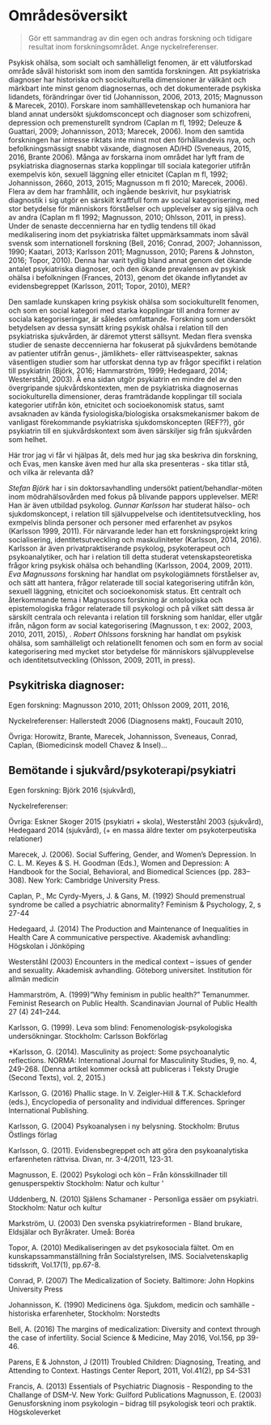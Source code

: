 # Områdesöversikt 

> Gör ett sammandrag av din egen och andras forskning och tidigare resultat inom forskningsområdet. Ange nyckelreferenser.

Psykisk ohälsa, som socialt och samhälleligt fenomen, är ett välutforskad område såväl historiskt som inom den samtida forskningen. Att psykiatriska diagnoser har historiska och sociokulturella dimensioner är välkänt och märkbart inte minst genom diagnosernas, och det dokumenterade psykiska lidandets, förändringar över tid (Johannisson, 2006, 2013, 2015; Magnusson & Marecek, 2010). Forskare inom samhälllevetenskap och humaniora har bland annat undersökt sjukdomsconcept och diagnoser som schizofreni, depression och premensturellt syndrom (Caplan m fl, 1992; Deleuze & Guattari, 2009; Johannisson, 2013; Marecek, 2006). Inom den samtida forskningen har intresse riktats inte minst mot den förhållandevis nya, och befolkningsmässigt snabbt växande, diagnosen AD/HD (Sveneaus, 2015, 2016, Brante 2006). Många av forskarna inom området har lyft fram de psykiatriska diagnosernas starka kopplingar till sociala kategorier utifrån exempelvis kön, sexuell läggning eller etnicitet (Caplan m fl, 1992; Johannisson, 2660, 2013, 2015; Magnusson m fl 2010; Marecek, 2006). Flera av dem har framhållit, och ingående beskrivit, hur psykiatrisk diagnostik i sig utgör en särskilt kraftfull form av social kategorisering, med stor betydelse för människors förståelser och upplevelser av sig själva och av andra (Caplan m fl 1992; Magnusson, 2010; Ohlsson, 2011, in press). Under de senaste deccennierna har en tydlig tendens till ökad medikalisering inom det psykiatriska fältet uppmärksammats inom såväl svensk som internationell forskning  (Bell, 2016; Conrad, 2007; Johannisson, 1990; Kaatari, 2013; Karlsson 2011; Magnusson, 2010; Parens & Johnston, 2016; Topor, 2010). Denna har varit tydlig bland annat genom det ökande antalet psykiatriska diagnoser, och den ökande prevalensen av psykisk ohälsa i befolkningen (Frances, 2013), genom det ökande inflytandet av evidensbegreppet (Karlsson, 2011; Topor, 2010), MER?

Den samlade kunskapen kring psykisk ohälsa som sociokulturellt fenomen, och som en social kategori med starka kopplingar till andra former av sociala kategoriseringar, är således omfattande. Forskning som undersökt betydelsen av dessa synsätt kring psykisk ohälsa i relation till den psykiatriska sjukvården, är däremot ytterst sällsynt. Medan flera svenska studier de senaste deccennierna har fokuserat på sjukvårdens bemötande av patienter utifrån genus-, jämlikhets- eller rättviseaspekter, saknas väsentligen studier som har utforskat denna typ av frågor specifikt i relation till psykiatrin (Björk, 2016; Hammarström, 1999; Hedegaard, 2014; Westerståhl, 2003). Å ena sidan utgör psykiatrin en mindre del av den övergripande sjukvårdskontexten, men de psykiatriska diagnosernas sociokulturella dimensioner, deras framträdande kopplingar till sociala kategorier utifrån kön, etnicitet och socioekonomisk status, samt avsaknaden av kända fysiologiska/biologiska orsaksmekanismer bakom de vanligast förekommande psykiatriska sjukdomskoncepten (REF??), gör psykiatrin till en sjukvårdskontext som även särskiljer sig från sjukvården som helhet. 

Här tror jag vi får vi hjälpas åt, dels med hur jag ska beskriva din forskning, och Evas, men kanske även med hur alla ska presenteras - ska titlar stå, och vilka är relevanta då?

*Stefan Björk* har i sin doktorsavhandling undersökt patient/behandlar-möten inom mödrahälsovården med fokus på blivande pappors upplevelser. MER! Han är även utbildad psykolog. *Gunnar Karlsson* har studerat hälso- och sjukdomskoncept, i relation till självuppelvelse och identitetsutveckling, hos exmpelvis blinda personer och personer med erfarenhet av psykos (Karlsson 1999, 2011). För närvarande leder han ett forskningsprojekt kring socialisering, identitetsutveckling och maskuliniteter (Karlsson, 2014, 2016). Karlsson är även privatpraktiserande psykolog, psykoterapeut och psykoanalytiker, och har i relation till detta studerat vetenskapsteoretiska frågor kring psykisk ohälsa och behandling (Karlsson, 2004, 2009, 2011). *Eva Magnussons* forskning har handlat om psykologiämnets förståelser av, och sätt att hantera, frågor relaterade till social kategorisering utifrån kön, sexuell läggning, etnicitet och socioekonomisk status. Ett centralt och återkommande tema i Magnussons forskning är ontologiska och epistemologiska frågor relaterade till psykologi och på vilket sätt dessa är särskilt centrala och relevanta i relation till forskning som hanldar, eller utgår ifrån, någon form av social kategorisering (Magnusson, t ex: 2002, 2003, 2010, 2011, 2015), . *Robert Ohlssons* forskning har handlat om psykisk ohälsa, som samhälleligt och relationellt fenomen och som en form av social kategorisering med mycket stor betydelse för människors självupplevelse och identitetsutveckling (Ohlsson, 2009, 2011, in press). 






## Psykitriska diagnoser:
Egen forskning: Magnusson 2010, 2011; Ohlsson 2009, 2011, 2016, 

Nyckelreferenser: Hallerstedt 2006 (Diagnosens makt), Foucault 2010, 

Övriga: Horowitz, Brante, Marecek, Johannisson, Sveneaus, Conrad, Caplan, (Biomedicinsk modell Chavez & Insel)...

## Bemötande i sjukvård/psykoterapi/psykiatri
Egen forskning: Björk 2016 (sjukvård), 

Nyckelreferenser: 

Övriga: Eskner Skoger 2015 (psykiatri + skola), Westerståhl 2003 (sjukvård), Hedegaard 2014 (sjukvård), (+ en massa äldre texter om psykoterpeutiska relationer) 

Marecek, J. (2006). Social Suffering, Gender, and Women’s Depression. In C. L. M. Keyes & S. H. Goodman (Eds.), Women and Depression: A Handbook for the Social, Behavioral, and Biomedical Sciences (pp. 283–308). New York: Cambridge University Press.

Caplan, P., Mc Cyrdy-Myers, J. & Gans, M. (1992) Should premenstrual syndrome be called a psychiatric abnormality? Feminism & Psychology, 2, s 27-44

Hedegaard, J. (2014) The Production and Maintenance of Inequalities in Health Care A communicative perspective. Akademisk avhandling: Högskolan i Jönköping

Westerståhl (2003) Encounters in the medical context – issues of gender and sexuality. Akademisk avhandling. Göteborg universitet. Institution för allmän medicin

Hammarström, A. (1999)”Why feminism in public health?” Temanummer. Feminist Research on Public Health. Scandinavian Journal of Public Health 27 (4) 241–244. 

Karlsson, G. (1999). Leva som blind: Fenomenologisk-psykologiska undersökningar. Stockholm: Carlsson Bokförlag

*Karlsson, G. (2014). Masculinity as project: Some psychoanalytic reflections. NORMA: International Journal for Masculinity Studies, 9, no. 4, 249-268. (Denna artikel kommer också att publiceras i Teksty Drugie (Second Texts), vol. 2, 2015.)

Karlsson, G. (2016) Phallic stage. In V. Zeigler-Hill & T.K. Schackleford (eds.), Encyclopedia of personality and individual differences. Springer International Publishing. 

Karlsson, G. (2004) Psykoanalysen i ny belysning. Stockholm: Brutus Östlings förlag

Karlsson, G. (2011). Evidensbegreppet och att göra den psykoanalytiska erfarenheten rättvisa. Divan, nr. 3-4/2011, 123-31.

Magnusson, E. (2002) Psykologi och kön – Från könsskillnader till genusperspektiv Stockholm: Natur och kultur '

Uddenberg, N. (2010) Själens Schamaner - Personliga essäer om psykiatri. Stockholm: Natur och kultur

Markström, U. (2003) Den svenska psykiatrireformen - Bland brukare, Eldsjälar och Byråkrater. Umeå: Boréa

Topor, A. (2010) Medikaliseringen av det psykosociala fältet. Om en kunskapssammanställning från Socialstyrelsen, IMS. Socialvetenskaplig tidsskrift, Vol.17(1), pp.67-8.

Conrad, P. (2007) The Medicalization of Society. Baltimore: John Hopkins University Press

Johannisson, K. (1990) Medicinens öga. Sjukdom, medicin och samhälle - historiska erfarenheter, Stockholm: Norstedts

Bell, A. (2016) The margins of medicalization: Diversity and context through the case of infertility. Social Science & Medicine, May 2016, Vol.156, pp 39-46.

Parens, E & Johnston, J (2011) Troubled Children: Diagnosing, Treating, and Attending to Context. Hastings Center Report, 2011, Vol.41(2), pp S4-S31

Francis, A. (2013) Essentials of Psychiatric Diagnosis - Responding to the Challange of DSM-V. New York: Guilford Publications
Magnusson, E. (2003) Genusforskning inom psykologin – bidrag till psykologisk teori och praktik. Högskoleverket


